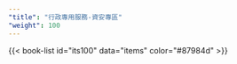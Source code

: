 ```yaml
---
"title": "行政專用服務-資安專區"
"weight": 100
---
```


{{< book-list id="its100" data="items" color="#87984d" >}}
